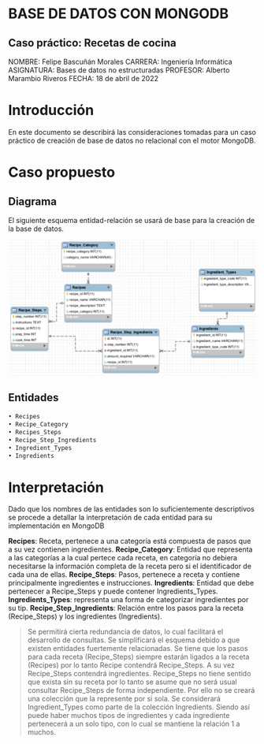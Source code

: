 # BASE DE DATOS CON MONGODB 
## Caso práctico: Recetas de cocina

NOMBRE: Felipe Bascuñán Morales
CARRERA: Ingeniería Informática 
ASIGNATURA: Bases de datos no estructuradas
PROFESOR: Alberto Marambio Riveros
FECHA: 18 de abril de 2022

# Introducción

En este documento se describirá las consideraciones tomadas para un caso práctico de creación de base de datos no relacional con el motor MongoDB. 

# Caso propuesto
## Diagrama

El siguiente esquema entidad-relación se usará de base para la creación de la base de datos.

![diagrama](/diagrama.png)

## Entidades

    • Recipes
    • Recipe_Category
    • Recipes_Steps
    • Recipe_Step_Ingredients
    • Ingredient_Types
    • Ingredients

# Interpretación

Dado que los nombres de las entidades son lo suficientemente descriptivos se procede a detallar la interpretación de cada entidad para su implementación en MongoDB

**Recipes**: Receta, pertenece a una categoría está compuesta de pasos que a su vez contienen ingredientes.
**Recipe_Category**: Entidad que representa a las categorías a la cual pertece cada receta, en categoría no debiera necesitarse la información completa de la receta pero si el identificador de cada una de ellas.
**Recipe_Steps**: Pasos, pertenece a receta y contiene principalmente ingredientes e instrucciones.
**Ingredients**: Entidad que debe pertenecer a Recipe_Steps y puede contener Ingredients_Types.
**Ingredients_Types**: representa una forma de categorizar ingredientes por su tip.
**Recipe_Step_Ingredients**: Relación entre los pasos para la receta (Recipe_Steps) y los ingredientes (Ingredients).

> Se permitirá cierta redundancia de datos, lo cual facilitará el desarrollo de consultas. Se simplificará el esquema debido a que existen entidades fuertemente relacionadas.
> Se tiene que los pasos para cada receta (Recipe_Steps) siempre estarán ligados a la receta (Recipes) por lo tanto Recipe contendrá Recipe_Steps. A su vez Recipe_Steps contendrá ingredientes. 
> Recipe_Steps no tiene sentido que exista sin su receta por lo tanto se asume que no será usual consultar Recipe_Steps de forma independiente. Por ello no se creará una colección que la represente por si sola.
> Se considerará Ingredient_Types como parte de la colección Ingredients. Siendo así puede haber muchos tipos de ingredientes y cada ingrediente pertenecerá a un solo tipo, con lo cual se mantiene la relación 1 a muchos.
